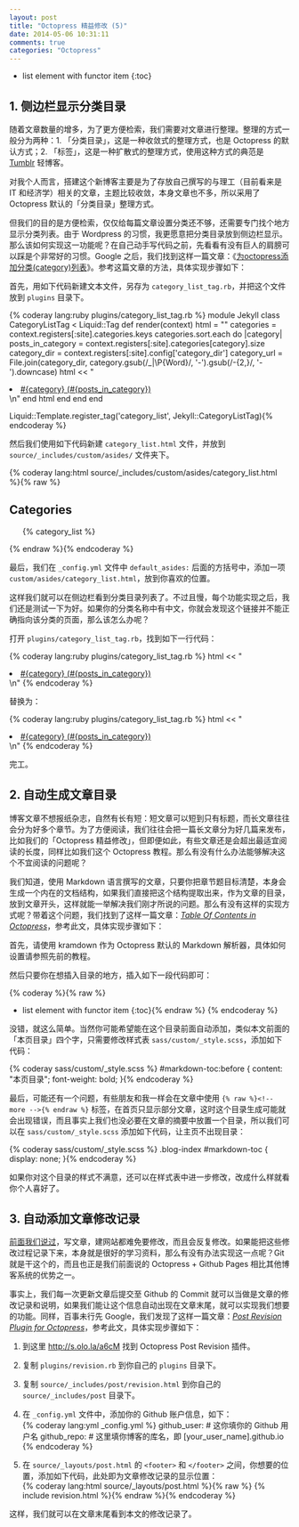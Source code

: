 ```yaml
---
layout: post
title: "Octopress 精益修改 (5)"
date: 2014-05-06 10:31:11
comments: true
categories: "Octopress"
---
```


- list element with functor item
{:toc}

## 1. 侧边栏显示分类目录

随着文章数量的增多，为了更方便检索，我们需要对文章进行整理。整理的方式一般分为两种：1. 「分类目录」，这是一种收敛式的整理方式，也是 Octopress 的默认方式；2. 「标签」，这是一种扩散式的整理方式，使用这种方式的典范是 [Tumblr](http://www.tumblr.com) 轻博客。

对我个人而言，搭建这个新博客主要是为了存放自己撰写的与理工（目前看来是 IT 和经济学）相关的文章，主题比较收敛，本身文章也不多，所以采用了 Octopress 默认的「分类目录」整理方式。<!--more-->

但我们的目的是方便检索，仅仅给每篇文章设置分类还不够，还需要专门找个地方显示分类列表。由于 Wordpress 的习惯，我更愿意把分类目录放到侧边栏显示。那么该如何实现这一功能呢？在自己动手写代码之前，先看看有没有巨人的肩膀可以踩是个非常好的习惯。Google 之后，我们找到这样一篇文章：《[为octopress添加分类(category)列表](http://codemacro.com/2012/07/18/add-category-list-to-octopress/)》。参考这篇文章的方法，具体实现步骤如下：

首先，用如下代码新建文本文件，另存为 ```category_list_tag.rb```，并把这个文件放到 ```plugins``` 目录下。

{% coderay lang:ruby plugins/category_list_tag.rb %}
module Jekyll
  class CategoryListTag < Liquid::Tag
    def render(context)
      html = ""
      categories = context.registers[:site].categories.keys
      categories.sort.each do |category|
        posts_in_category = context.registers[:site].categories[category].size
        category_dir = context.registers[:site].config['category_dir']
        category_url = File.join(category_dir, category.gsub(/_|\P{Word}/, '-').gsub(/-{2,}/, '-').downcase)
        html << "<li class='category'><a href='/#{category_url}/'>#{category} (#{posts_in_category})</a></li>\n"
      end
      html
    end
  end
end

Liquid::Template.register_tag('category_list', Jekyll::CategoryListTag){% endcoderay %}

然后我们使用如下代码新建 ```category_list.html``` 文件，并放到 ```source/_includes/custom/asides/``` 文件夹下。

{% coderay lang:html source/_includes/custom/asides/category_list.html %}{% raw %}
<section>
  <h1>Categories</h1>
  <ul id="categories">
    {% category_list %}
  </ul>
</section>{% endraw %}{% endcoderay %}

最后，我们在 ```_config.yml``` 文件中 ```default_asides:``` 后面的方括号中，添加一项 ```custom/asides/category_list.html```，放到你喜欢的位置。

这样我们就可以在侧边栏看到分类目录列表了。不过且慢，每个功能实现之后，我们还是测试一下为好。如果你的分类名称中有中文，你就会发现这个链接并不能正确指向该分类的页面，那么该怎么办呢？

打开 ```plugins/category_list_tag.rb```，找到如下一行代码：

{% coderay lang:ruby plugins/category_list_tag.rb %}
html << "<li class='category'><a href='/#{category_url}/'>#{category} (#{posts_in_category})</a></li>\n"
{% endcoderay %}

替换为：

{% coderay lang:ruby plugins/category_list_tag.rb %}
html << "<li class='category'><a href='/blog/categories/#{category.to_url.downcase}/'>#{category} (#{posts_in_category})</a></li>\n"
{% endcoderay %}

完工。

## 2. 自动生成文章目录

博客文章不想报纸杂志，自然有长有短：短文章可以短到只有标题，而长文章往往会分为好多个章节。为了方便阅读，我们往往会把一篇长文章分为好几篇来发布，比如我们的「Octopress 精益修改」，但即便如此，有些文章还是会超出最适宜阅读的长度，同样比如我们这个 Octopress 教程。那么有没有什么办法能够解决这个不宜阅读的问题呢？

我们知道，使用 Markdown 语言撰写的文章，只要你把章节题目标清楚，本身会生成一个内在的文档结构，如果我们直接把这个结构提取出来，作为文章的目录，放到文章开头，这样就能一举解决我们刚才所说的问题。那么有没有这样的实现方式呢？带着这个问题，我们找到了这样一篇文章：[*Table Of Contents in Octopress*](http://blog.riemann.cc/2013/04/10/table-of-contents-in-octopress/)，参考此文，具体实现步骤如下：

首先，请使用 kramdown 作为 Octopress 默认的 Markdown 解析器，具体如何设置请参照先前的教程。

然后只要你在想插入目录的地方，插入如下一段代码即可：

{% coderay %}{% raw %}
* list element with functor item
{:toc}{% endraw %}
{% endcoderay %}

没错，就这么简单。当然你可能希望能在这个目录前面自动添加，类似本文前面的「本页目录」四个字，只需要修改样式表 ```sass/custom/_style.scss```，添加如下代码：

{% coderay sass/custom/_style.scss %}
#markdown-toc:before {
  content: "本页目录";
  font-weight: bold;
}{% endcoderay %}

最后，可能还有一个问题，有些朋友和我一样会在文章中使用 ```{% raw %}<!-- more -->{% endraw %}``` 标签，在首页只显示部分文章，这时这个目录生成可能就会出现错误，而且事实上我们也没必要在文章的摘要中放置一个目录，所以我们可以在 ```sass/custom/_style.scss``` 添加如下代码，让主页不出现目录：

{% coderay sass/custom/_style.scss %}
.blog-index #markdown-toc {
  display: none;
}{% endcoderay %}

如果你对这个目录的样式不满意，还可以在样式表中进一步修改，改成什么样就看你个人喜好了。

## 3. 自动添加文章修改记录

[前面我们说过](http://shengmingzhiqing.com/blog/setup-octopress-with-github-pages.html/#octopress--github-pages)，写文章，建网站都难免要修改，而且会反复修改。如果能把这些修改过程记录下来，本身就是很好的学习资料，那么有没有办法实现这一点呢？Git 就是干这个的，而且也正是我们前面说的 Octopress + Github Pages 相比其他博客系统的优势之一。

事实上，我们每一次更新文章后提交至 Github 的 Commit 就可以当做是文章的修改记录和说明，如果我们能让这个信息自动出现在文章末尾，就可以实现我们想要的功能。同样，百事未行先 Google，我们发现了这样一篇文章：[*Post Revision Plugin for Octopress*](http://jhshi.me/2013/11/17/post-revision-plugin-for-octopress/)，参考此文，具体实现步骤如下：

1. 到这里 <http://s.olo.la/a6cM> 找到 Octopress Post Revision 插件。

2. 复制 ```plugins/revision.rb``` 到你自己的 ```plugins``` 目录下。

3. 复制 ```source/_includes/post/revision.html``` 到你自己的 ```source/_includes/post``` 目录下。

4. 在 ```_config.yml``` 文件中，添加你的 Github 账户信息，如下： <br />
{% coderay lang:yml _config.yml %}
github_user: # 这你填你的 Github 用户名
github_repo: # 这里填你博客的库名，即 [your_user_name].github.io
{% endcoderay %}<br />
5. 在 ```source/_layouts/post.html``` 的 ```<footer>``` 和 ```</footer>``` 之间，你想要的位置，添加如下代码，此处即为文章修改记录的显示位置：<br />
{% coderay lang:html source/_layouts/post.html %}{% raw %}
{% include revision.html %}{% endraw %}{% endcoderay %}

这样，我们就可以在文章末尾看到本文的修改记录了。

